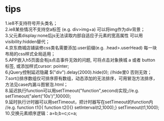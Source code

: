 ﻿# tips

1.ie8不支持符号开头类名；<br />
2.ie8某些情况不支持空a标签 (e.g. div>img+a) 可以将img作为div背景；<br />
3.父元素display:none后js无法读取内部自适应子元素的宽高属性 可以用visibility:hidden替代；<br />
4.京东商城店铺装修css类名需要添加.user前缀(e.g. .head>.userHead) 每一块布局的css样式全局适用；<br />
5.APP嵌入h5页面会有js点击事件无效的问题, 可将点击对象换城 a 或者 button 标签, 或添加样式cursor: pointer;<br />
6.jQuery控制延迟隐藏 $("div").delay(2000).hide(0); //hide里0 否则无效；<br />
7.sort()排序数组仅可排序原有数组，动态添加的无法排序，可用冒泡方法排序，方法见case内漏斗图冒泡.html；<br />
8.延迟执行function可以用setTimeout("function",second)实现;//e.g. setTimeout("alert('10s')",10000);<br />
9.延时执行计时器可以用setTimeout，把计时器写在setTimeout的function内 //e.g. function t1(){ function t2(){} setInterval(t2,1000);} setTimeout(t1,1000);<br />
10.交换元素顺序逻辑：a=b;b=c;c=a;<br />